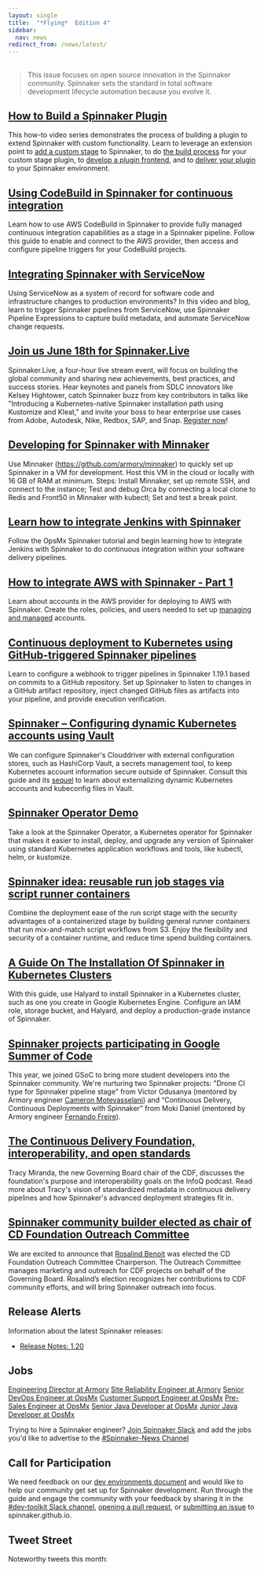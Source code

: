 ```yaml
---
layout: single
title:  "*Flying*  Edition 4"
sidebar:
  nav: news
redirect_from: /news/latest/
---
```

##
> This issue focuses on open source innovation in the Spinnaker community. Spinnaker sets the standard in total software development lifecycle automation because you evolve it.

## [How to Build a Spinnaker Plugin](https://www.youtube.com/watch?v=b7BmMY1kR10)
This how-to video series demonstrates the process of building a plugin to extend Spinnaker with custom functionality. Learn to leverage an extension point to [add a custom stage](https://www.youtube.com/watch?v=b7BmMY1kR10) to Spinnaker, to do [the build process](https://www.youtube.com/watch?v=-AIOXdgvNqs) for your custom stage plugin, to [develop a plugin frontend](https://www.youtube.com/watch?v=u9NVlG58NYo), and to [deliver your plugin](https://www.youtube.com/watch?v=G2eyc9gzNS0) to your Spinnaker environment.

## [Using CodeBuild in Spinnaker for continuous integration](https://aws.amazon.com/blogs/devops/using-codebuild-in-spinnaker-for-continuous-integration/)
Learn how to use AWS CodeBuild in Spinnaker to provide fully managed continuous integration capabilities as a stage in a Spinnaker pipeline. Follow this guide to enable and connect to the AWS provider, then access and configure pipeline triggers for your CodeBuild projects.

## [Integrating Spinnaker with ServiceNow](https://www.armory.io/blog/integrating-spinnaker-with-servicenow/)
Using ServiceNow as a system of record for software code and infrastructure changes to production  environments? In this video and blog, learn to trigger Spinnaker pipelines from ServiceNow, use Spinnaker Pipeline Expressions to capture build metadata, and automate ServiceNow change requests.

## [Join us June 18th for Spinnaker.Live](https://events.linuxfoundation.org/spinnaker-live/)
Spinnaker.Live, a four-hour live stream event, will focus on building the global community and sharing new achievements, best practices, and success stories. Hear keynotes and panels from SDLC innovators like Kelsey Hightower, catch Spinnaker buzz from key contributors in talks like "Introducing a Kubernetes-native Spinnaker installation path using Kustomize and Kleat," and invite your boss to hear enterprise use cases from Adobe, Autodesk, Nike, Redbox, SAP, and Snap. [Register now](https://events.linuxfoundation.org/spinnaker-live/register/)!

## [Developing for Spinnaker with Minnaker](https://www.youtube.com/watch?v=xSZlWf9rUI4)
Use Minnaker (https://github.com/armory/minnaker) to quickly set up Spinnaker in a VM for development. Host this VM in the cloud or locally with 16 GB of RAM at minimum. Steps: Install Minnaker, set up remote SSH, and connect to the instance; Test and debug Orca by connecting a local clone to Redis and Front50 in Minnaker with kubectl; Set and test a break point.

## [Learn how to integrate Jenkins with Spinnaker](https://www.youtube.com/watch?v=s6NaYmD3cJk)
Follow the OpsMx Spinnaker tutorial and begin learning how to integrate Jenkins with Spinnaker to do continuous integration within your software delivery pipelines.

## [How to integrate AWS with Spinnaker - Part 1](https://www.youtube.com/watch?v=TG9TOrl4tos)
Learn about accounts in the AWS provider for deploying to AWS with Spinnaker. Create the roles, policies, and users needed to set up [managing and managed](https://www.spinnaker.io/setup/install/providers/aws/) accounts.

## [Continuous deployment to Kubernetes using GitHub-triggered Spinnaker pipelines](https://blog.opsmx.com/continuous-deployment-to-kubernetes-using-github-triggered-spinnaker-pipelines/)
Learn to configure a webhook to trigger pipelines in Spinnaker 1.19.1 based on commits to a GitHub repository. Set up Spinnaker to listen to changes in a GitHub artifact repository, inject changed GitHub files as artifacts into your pipeline, and provide execution verification.

## [Spinnaker – Configuring dynamic Kubernetes accounts using Vault](https://blog.opsmx.com/spinnaker-configuring-dynamic-kubernetes-accounts-using-vault/)
We can configure Spinnaker's Clouddriver with external configuration stores, such as HashiCorp Vault, a secrets management tool, to keep Kubernetes account information secure outside of Spinnaker. Consult this guide and its [sequel](https://blog.opsmx.com/spinnaker-externalising-kubeconfig-files-of-kubernetes-accounts/) to learn about externalizing dynamic Kubernetes accounts and kubeconfig files in Vault.

## [Spinnaker Operator Demo](https://www.youtube.com/watch?v=VojwvcxZF3k)
Take a look at the Spinnaker Operator, a Kubernetes operator for Spinnaker that makes it easier to install, deploy, and upgrade any version of Spinnaker using standard Kubernetes application workflows and tools, like kubectl, helm, or kustomize.

## [Spinnaker idea: reusable run job stages via script runner containers](https://medium.com/@tomas_lin/spinnaker-idea-reusable-run-job-stages-via-script-runner-containers-ff5fd95ec056)
Combine the deployment ease of the run script stage with the security advantages of a containerized stage by building general runner containers that run mix-and-match script workflows from S3. Enjoy the flexibility and security of a container runtime, and reduce time spend building containers.

## [A Guide On The Installation Of Spinnaker in Kubernetes Clusters](https://www.magalix.com/blog/a-guide-on-the-installation-of-spinnaker-in-your-production-kubernetes-cluster)
With this guide, use Halyard to install Spinnaker in a Kubernetes cluster, such as one you create in Google Kubernetes Engine. Configure an IAM role, storage bucket, and Halyard, and deploy a production-grade instance of Spinnaker.

## [Spinnaker projects participating in Google Summer of Code](https://cd.foundation/blog/2020/05/18/9-cd-foundation-projects-are-participating-in-this-years-google-summer-of-code/)
This year, we joined GSoC to bring more student developers into the Spinnaker community. We're nurturing two Spinnaker projects: "Drone CI type for Spinnaker pipeline stage" from Victor Odusanya (mentored by Armory engineer [Cameron Motevasselani](https://www.youtube.com/watch?v=HtkXeC8a38Y)) and “Continuous Delivery, Continuous Deployments with Spinnaker” from Moki Daniel (mentored by Armory engineer [Fernando Freire](https://www.armory.io/blog/identifying-risk-when-executing-your-kubernetes-migration/)).

## [The Continuous Delivery Foundation, interoperability, and open standards](https://www.infoq.com/podcasts/continuous-delivery-foundation/)
Tracy Miranda, the new Governing Board chair of the CDF, discusses the foundation's purpose and interoperability goals on the InfoQ podcast. Read more about Tracy's vision of standardized metadata in continuous delivery pipelines and how Spinnaker's advanced deployment strategies fit in.

## [Spinnaker community builder elected as chair of CD Foundation Outreach Committee](https://cd.foundation/announcement/2020/04/24/new-chair-of-cd-foundation-outreach-committee-elected/)
We are excited to announce that [Rosalind Benoit](https://blog.spinnaker.io/building-open-source-community-culture-online-part-1-2f77272f5442) was elected the CD Foundation Outreach Committee Chairperson. The Outreach Committee manages marketing and outreach for CDF projects on behalf of the Governing Board. Rosalind’s election recognizes her contributions to CDF community efforts, and will bring Spinnaker outreach into focus.


## Release Alerts
Information about the latest Spinnaker releases:
- [Release Notes: 1.20](https://gist.github.com/spinnaker-release/75d50c7b931f1089e710a0e9d1acf8c4)

## Jobs
[Engineering Director at Armory](https://www.armory.io/careers/open-positions/?gh_jid=4736783002)
[Site Reliability Engineer at Armory](https://www.armory.io/careers/open-positions/?gh_jid=4729812002)
[Senior DevOps Engineer at OpsMx](https://www.opsmx.com/careers.html)
[Customer Support Engineer at OpsMx](https://www.opsmx.com/careers.html)
[Pre-Sales Engineer at OpsMx](https://www.opsmx.com/careers.html)
[Senior Java Developer at OpsMx](https://www.opsmx.com/careers.html)
[Junior Java Developer at OpsMx](https://www.opsmx.com/careers.html)

Trying to hire a Spinnaker engineer? [Join Spinnaker Slack](https://join.spinnaker.io) and add the jobs you'd like to advertise to the [#Spinnaker-News Channel](https://spinnakerteam.slack.com/archives/C011W1CNW8Y)


## Call for Participation

We need feedback on our [dev environments document](https://www.spinnaker.io/community/gardening/dev-environment/) and would like to help our community get set up for Spinnaker development. Run through the guide and engage the community with your feedback by sharing it in the [#dev-toolkit Slack channel](https://spinnakerteam.slack.com/archives/C011LUJ0UQJ), [opening a pull request](https://github.com/spinnaker/spinnaker.github.io/pulls), or [submitting an issue](https://github.com/spinnaker/spinnaker.github.io/issues) to spinnaker.github.io.

<add more stuff here>

## Tweet Street
Noteworthy tweets this month:
<add some stuff here>
